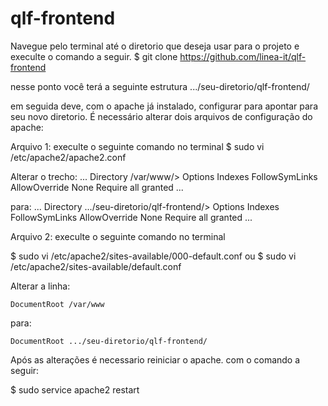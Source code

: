 # qlf-frontend

Navegue pelo terminal até o diretorio que deseja usar para o projeto e execulte o comando a seguir.
$ git clone https://github.com/linea-it/qlf-frontend

nesse ponto você terá a seguinte estrutura
.../seu-diretorio/qlf-frontend/

em seguida deve, com o apache já instalado, configurar para apontar para seu novo diretorio.
É necessário alterar dois arquivos de configuração do apache:

Arquivo 1:
execulte o seguinte comando no terminal
$ sudo vi /etc/apache2/apache2.conf

Alterar o trecho:
...
Directory /var/www/>
	Options Indexes FollowSymLinks
    AllowOverride None
    Require all granted
...

para:
...
Directory .../seu-diretorio/qlf-frontend/>
	Options Indexes FollowSymLinks
    AllowOverride None
    Require all granted
...

Arquivo 2:
execulte o seguinte comando no terminal

$ sudo vi /etc/apache2/sites-available/000-default.conf
ou
$ sudo vi /etc/apache2/sites-available/default.conf

Alterar a linha:

    DocumentRoot /var/www

para:

    DocumentRoot .../seu-diretorio/qlf-frontend/

Após as alterações é necessario reiniciar o apache.
com o comando a seguir:

$ sudo service apache2 restart
